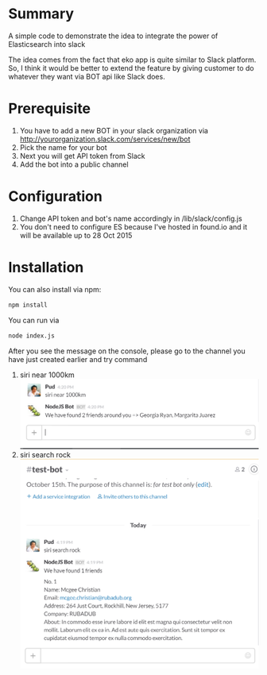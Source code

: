 Summary
=======
A simple code to demonstrate the idea to integrate the power of Elasticsearch into slack

The idea comes from the fact that eko app is quite similar to Slack platform. So, 
I think it would be better to extend the feature by giving customer to do whatever
they want via BOT api like Slack does.


Prerequisite
============
1. You have to add a new BOT in your slack organization via http://yourorganization.slack.com/services/new/bot
2. Pick the name for your bot
3. Next you will get API token from Slack
4. Add the bot into a public channel


Configuration
=============
1. Change API token and bot's name accordingly in /lib/slack/config.js
2. You don't need to configure ES because I've hosted in found.io and it will be available up to 28 Oct 2015

Installation
============
You can also install via npm:
```sh
npm install
```

You can run via 
```sh
node index.js
```

After you see the message on the console, please go to the channel you have just created earlier and try command

1. siri near 1000km
![alt tag](https://raw.githubusercontent.com/pudkrong/slackbot/master/data/screenshot/near.png)  
2. siri search rock
![alt tag](https://raw.githubusercontent.com/pudkrong/slackbot/master/data/screenshot/search.png)  


